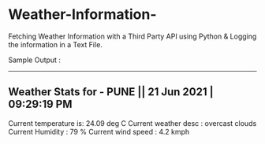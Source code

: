 # Weather-Information-
Fetching  Weather Information with a Third Party API using Python &amp; Logging the information in a Text File.

Sample Output :

-------------------------------------------------------------
Weather Stats for - PUNE  || 21 Jun 2021 | 09:29:19 PM
-------------------------------------------------------------
Current temperature is: 24.09 deg C
Current weather desc  : overcast clouds
Current Humidity      : 79 %
Current wind speed    : 4.2 kmph


